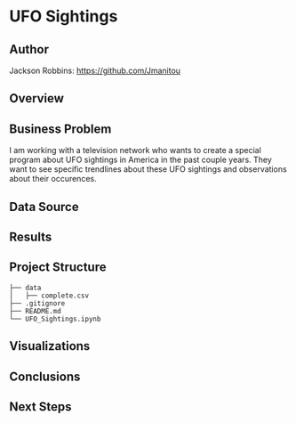 # UFO Sightings
## Author
Jackson Robbins: https://github.com/Jmanitou
## Overview

## Business Problem
I am working with a television network who wants to create a special program about UFO sightings in America in the past couple years. They want to see specific trendlines about these UFO sightings and observations about their occurences.
## Data Source

## Results

## Project Structure
```
├── data
│   ├── complete.csv
├── .gitignore
├── README.md
└── UFO_Sightings.ipynb
```
## Visualizations

## Conclusions

## Next Steps
